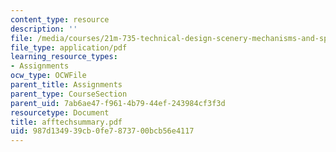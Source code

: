 ```yaml
---
content_type: resource
description: ''
file: /media/courses/21m-735-technical-design-scenery-mechanisms-and-special-effects-spring-2004/987d134939cb0fe7873700bcb56e4117_afftechsummary.pdf
file_type: application/pdf
learning_resource_types:
- Assignments
ocw_type: OCWFile
parent_title: Assignments
parent_type: CourseSection
parent_uid: 7ab6ae47-f961-4b79-44ef-243984cf3f3d
resourcetype: Document
title: afftechsummary.pdf
uid: 987d1349-39cb-0fe7-8737-00bcb56e4117
---
```

